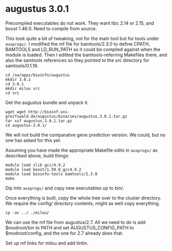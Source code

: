 augustus 3.0.1
==============

Precompiled executables do not work.  They want libc 2.14 or 2.15, and boost
1.46.0.  Need to compile from source.

This took quite a bit of tweaking, not for the main tool but for tools under
`auxprogs/`.  I modified the mf file for bamtools/2.3.0 to define CPATH,
BAMTOOLS and LD_RUN_PATH so it could be compiled against when the module is
loaded.  Then I editted the bamtools-referring Makefiles there, and also the
samtools references so they pointed to the src directory for samtools/0.1.19.

    cd /sw/apps/bioinfo/augustus
    mkdir 3.0.1
    cd 3.0.1
    mkdir milou src
    cd src

Get the augustus bundle and unpack it.
 
    wget wget http://bioinf.uni-greifswald.de/augustus/binaries/augustus.3.0.1.tar.gz
    tar xzf augustus.3.0.1.tar.gz
    cd augustus-3.0.1/

We will not build the comparative gene prediction version.  We could, but no
one has asked for this yet.

Assuming you have made the appropriate Makefile edits in `auxprogs/` as
described above, build things:

    module load zlib gcc/4.9.2
    module load boost/1.59.0_gcc4.9.2
    module load bioinfo-tools bamtools/2.3.0
    make

Dip into `auxprogs/` and copy new executables up to bin/.

Once everything is built, copy the whole tree over to the cluster directory.
We require the config/ directory contents, might as well copy everything.

    cp -av ../../milou/

We can use the mf file from augustus/2.7.  All we need to do is add
$modroot/bin to PATH and set AUGUSTUS_CONFIG_PATH to $modroot/config, and the
one for 2.7 already does that.

Set up mf links for milou and add tintin.

